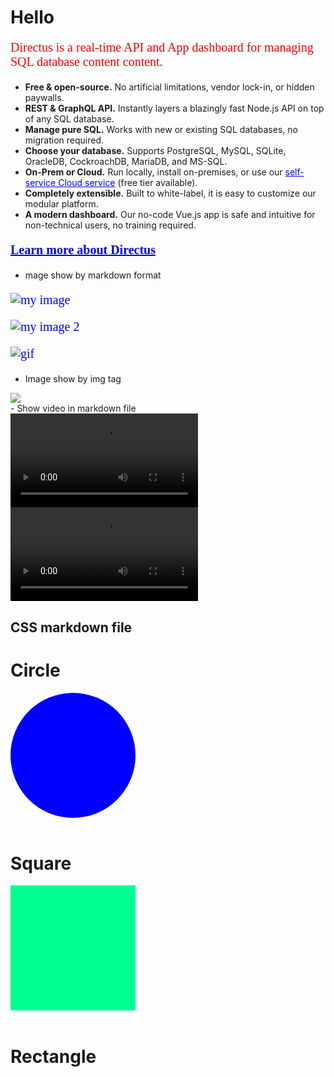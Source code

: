# Hello

<p style="color:red;"> Directus is a real-time API and App dashboard for managing SQL database content content. </p>

- **Free & open-source.** No artificial limitations, vendor lock-in, or hidden paywalls.
- **REST & GraphQL API.** Instantly layers a blazingly fast Node.js API on top of any SQL database.
- **Manage pure SQL.** Works with new or existing SQL databases, no migration required.
- **Choose your database.** Supports PostgreSQL, MySQL, SQLite, OracleDB, CockroachDB, MariaDB, and MS-SQL.
- **On-Prem or Cloud.** Run locally, install on-premises, or use our
  [self-service Cloud service](https://directus.io/pricing) (free tier available).
- **Completely extensible.** Built to white-label, it is easy to customize our modular platform.
- **A modern dashboard.** Our no-code Vue.js app is safe and intuitive for non-technical users, no training required.

**[Learn more about Directus](https://directus.io)**

- mage show by markdown format

![my image](/docs/images/image1.jpg)

![my image 2](/docs/images/image2.jpg)

![gif](/docs/images/gif1.gif)

- Image show by img tag

<img src = "/docs/images/image3.jpg">

<br>
- Show video in markdown file

<video controls>
  <source src="/docs/videos/video1.mp4" type="video/mp4">
</video>

<br>

<video controls>
  <source src="/docs/videos/video2.mp4" type="video/mp4">
</video>

<br>

## CSS markdown file
# Circle
<div class="circle"></div>

<br>

# Square
<div class="square"></div>

<br>

# Rectangle
<div class="rectangle"></div>

<style>
  a:-webkit-any-link {
    color: -webkit-link;
    cursor: pointer;
}

p{
  color: blue;
  font-size: 20px;
  font-family: 'Times New Roman', Times, serif;
}
/* css by id */
#Introduction {
    color: red;
}

.square {
    background-color: rgb(0, 255, 145);
    width: 200px;
    height: 200px;
  }
.circle
{
  background-color: blue;
  width: 200px;
  height: 200px;
  border-radius: 50%;
}

</style>


